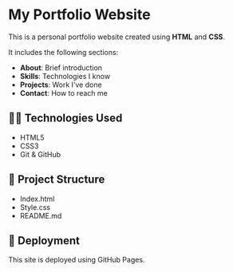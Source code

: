 # My Portfolio Website

This is a personal portfolio website created using **HTML** and **CSS**.

It includes the following sections:
- **About**: Brief introduction
- **Skills**: Technologies I know
- **Projects**: Work I’ve done
- **Contact**: How to reach me

## 👨‍💻 Technologies Used

- HTML5
- CSS3
- Git & GitHub

## 📂 Project Structure

- Index.html
- Style.css
- README.md

## 🚀 Deployment
This site is deployed using GitHub Pages.
